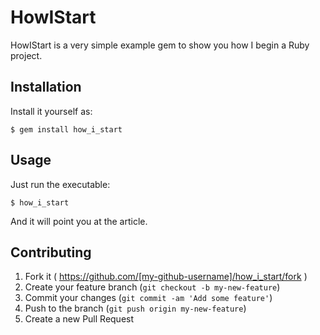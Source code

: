 # HowIStart

HowIStart is a very simple example gem to show you how I begin a Ruby project.

## Installation
Install it yourself as:

    $ gem install how_i_start

## Usage

Just run the executable:

```
$ how_i_start
```

And it will point you at the article.

## Contributing


1. Fork it ( https://github.com/[my-github-username]/how_i_start/fork )
2. Create your feature branch (`git checkout -b my-new-feature`)
3. Commit your changes (`git commit -am 'Add some feature'`)
4. Push to the branch (`git push origin my-new-feature`)
5. Create a new Pull Request
